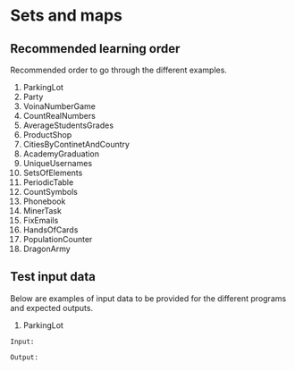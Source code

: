 # Sets and maps

## Recommended learning order

Recommended order to go through the different examples.

1. ParkingLot
2. Party
3. VoinaNumberGame
4. CountRealNumbers
5. AverageStudentsGrades
6. ProductShop
7. CitiesByContinetAndCountry
8. AcademyGraduation
9. UniqueUsernames
10. SetsOfElements
11. PeriodicTable
12. CountSymbols
13. Phonebook
14. MinerTask
15. FixEmails
16. HandsOfCards
17. PopulationCounter
18. DragonArmy

## Test input data

Below are examples of input data to be provided for the different programs and expected outputs.

1. ParkingLot

```
Input:

Output:

```
